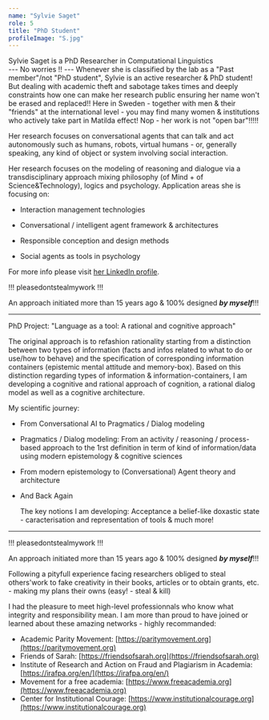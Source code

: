 ```yaml
---
name: "Sylvie Saget"
role: 5
title: "PhD Student"
profileImage: "S.jpg"  
---
```


Sylvie Saget is a PhD Researcher in Computational Linguistics   
--- No worries !! --- Whenever she is classified by the lab as a "Past member"/not "PhD student", Sylvie is an active researcher & PhD student!   
But dealing with academic theft and sabotage takes times and deeply constraints how one can make her research public ensuring her name won't be erased and replaced!! Here in Sweden - together with men & their "friends" at the international level - you may find many women & institutions who actively take part in Matilda effect! Nop - her work is not "open bar"!!!!!

Her research focuses on conversational agents that can talk and act autonomously such as humans, robots, virtual humans - or, generally speaking, any kind of object or system involving social interaction.

Her research focuses on the modeling of reasoning and dialogue via a transdisciplinary approach mixing philosophy (of Mind + of Science&Technology), logics and psychology. Application areas she is focusing on:

- Interaction management technologies

- Conversational / intelligent agent framework & architectures

- Responsible conception and design methods

- Social agents as tools in psychology

For more info please visit
[her LinkedIn profile](https://www.linkedin.com/in/sylviesaget/).

!!! pleasedontstealmywork !!!

An approach initiated more than 15 years ago & 100% designed ***by myself***!!!

-------------------------------------------------
PhD Project: "Language as a tool: A rational and cognitive approach"

The original approach is to refashion rationality starting from a distinction between two types of information (facts and infos related to what to do or use/how to behave) and the specification of corresponding information containers (epistemic mental attitude and memory-box). Based on this distinction regarding types of information & information-containers, I am developing a cognitive and rational approach of cognition, a rational dialog model as well as a cognitive architecture.

My scientific journey:

- From Conversational AI to Pragmatics / Dialog modeling

- Pragmatics / Dialog modeling: From an activity / reasoning / process-based approach to the 1rst definition in term of kind of information/data using modern epistemology & cognitive sciences

- From modern epistemology to (Conversational) Agent theory and architecture

- And Back Again

  The key notions I am developing: Acceptance a belief-like doxastic state - caracterisation and representation of tools & much more!

-------------------------------------------------

!!! pleasedontstealmywork !!!

An approach initiated more than 15 years ago & 100% designed ***by myself***!!!  

Following a pityfull experience facing researchers obliged to steal others'work to fake creativity in their books, articles or to obtain grants, etc.  - making my plans their owns (easy! - steal & kill)

I had the pleasure to meet high-level professionnals who know what integrity and responsibility mean.
I am more than proud to have joined or learned about these amazing networks - highly recommanded:
- Academic Parity Movement: [https://paritymovement.org](https://paritymovement.org)
- Friends of Sarah: [https://friendsofsarah.org](https://friendsofsarah.org)
- Institute of Research and Action on Fraud and Plagiarism in Academia: [https://irafpa.org/en/](https://irafpa.org/en/)
- Movement for a free academia: [https://www.freeacademia.org](https://www.freeacademia.org)
- Center for Institutional Courage: [https://www.institutionalcourage.org](https://www.institutionalcourage.org)


